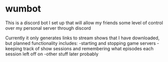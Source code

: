 # wumbot
This is a discord bot I set up that will allow my friends some level of control over my personal server through discord

Currently it only generates links to stream shows that I have downloaded, but planned functionality includes:
-starting and stopping game servers
-keeping track of show sessions and remembering what episodes each session left off on
-other stuff later probably
